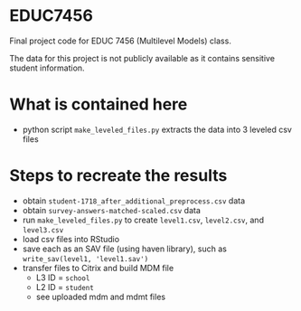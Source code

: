# EDUC7456
Final project code for EDUC 7456 (Multilevel Models) class.

The data for this project is not publicly available as it contains sensitive student information.

# What is contained here
- python script `make_leveled_files.py` extracts the data into 3 leveled csv files

# Steps to recreate the results
- obtain `student-1718_after_additional_preprocess.csv` data
- obtain `survey-answers-matched-scaled.csv` data
- run `make_leveled_files.py` to create `level1.csv`, `level2.csv`, and `level3.csv`
- load csv files into RStudio
- save each as an SAV file (using haven library), such as `write_sav(level1, 'level1.sav')`
- transfer files to Citrix and build MDM file
  + L3 ID = `school`
  + L2 ID = `student`
  + see uploaded mdm and mdmt files
